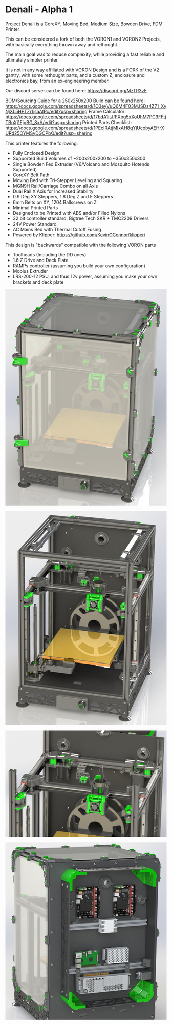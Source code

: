 # Denali - Alpha 1
Project Denali is a CoreXY, Moving Bed, Medium Size, Bowden Drive, FDM Printer

This can be considered a fork of both the VORON1 and VORON2 Projects, with basically everything thrown away and rethought.

The main goal was to reduce complexity, while providing a fast reliable and ultimately simpler printer.

It is not in any way affiliated with VORON Design and is a FORK of the V2 gantry, with some rethought parts, and a custom Z, enclosure and electronics bay, from an ex-engineering member.

Our discord server can be found here: https://discord.gg/MzTR3zE

BOM/Sourcing Guide for a 250x250x200 Build can be found here: https://docs.google.com/spreadsheets/d/1O3eyVuQ6M4F03MJSDs4Z71_XyNjXL5HFTZr1jsaAtRc/edit?usp=sharing
Frame Calculator: https://docs.google.com/spreadsheets/d/17bdA1itJfFXpg5xXoUhM7PC9FFtjTBpXj1FjgBG_8xA/edit?usp=sharing
Printed Parts Checklist: https://docs.google.com/spreadsheets/d/1PEcIRAtjMIxAH8qYjUcobyAEHrXURd25OYMSyDGCPbQ/edit?usp=sharing

This printer features the following:
 - Fully Enclosed Design
 - Supported Build Volumes of ~200x200x200 to ~350x350x300
 - Single Bowden Fed Extruder (V6/Volcano and Mosquito Hotends Supported)
 - CoreXY Belt Path
 - Moving Bed with Tri-Stepper Leveling and Squaring
 - MGN9H Rail/Carriage Combo on all Axis
 - Dual Rail X Axis for Increased Stability
 - 0.9 Deg XY Steppers, 1.8 Deg Z and E Steppers
 - 6mm Belts on XY, 1204 Ballscrews on Z
 - Minimal Printed Parts
 - Designed to be Printed with ABS and/or Filled Nylons
 - 32 bit controller standard, Bigtree Tech SKR + TMC2209 Drivers
 - 24V Power Standard
 - AC Mains Bed with Thermal Cutoff Fusing
 - Powered by Klipper: https://github.com/KevinOConnor/klipper/

This design is "backwards" compatible with the following VORON parts
 - Toolheads (Including the DD ones)
 - 1.6 Z Drive and Deck Plate
 - RAMPs controller (assuming you build your own configuration)
 - Mobius Extruder
 - LRS-200-12 PSU, and thus 12v power, assuming you make your own brackets and deck plate
 
 ![Image of Denali with Panels](https://github.com/Annex-Engineering/Denali/blob/master/Images/Denali_-_ISO_Machine.JPG?raw=true)
 
 ![Image of Denali without Panels](https://github.com/Annex-Engineering/Denali/blob/master/Images/Denali_-_Whole_Machine.JPG?raw=true)
  
 ![Image of Denali Gantry](https://raw.githubusercontent.com/Annex-Engineering/Denali/master/Images/Denali_-_Sectioned_Top_View.JPG)
 
 ![Image of Denali Electrical Box](https://github.com/Annex-Engineering/Denali/blob/master/Images/Denali_-_Electronics.JPG?raw=true)
